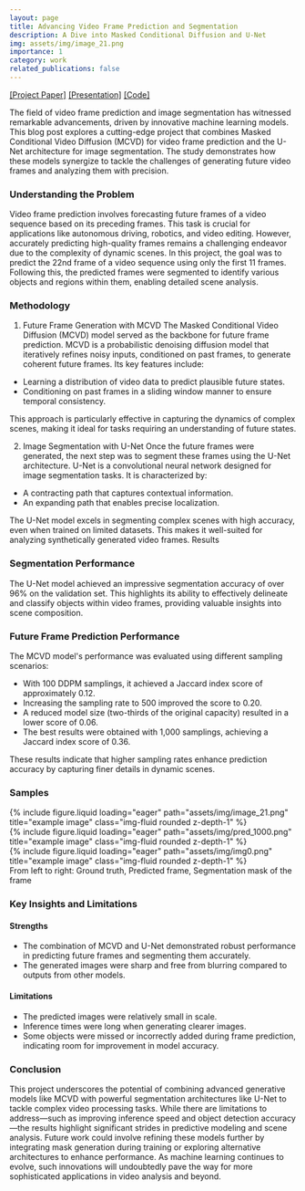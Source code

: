```yaml
---
layout: page
title: Advancing Video Frame Prediction and Segmentation
description: A Dive into Masked Conditional Diffusion and U-Net
img: assets/img/image_21.png
importance: 1
category: work
related_publications: false
---
```


[[Project Paper]](assets/pdf/DLProject.pdf) [[Presentation]](assets/pdf/DLPresentation.pdf) [[Code]](https://github.com/satyachillale/paradigm)


The field of video frame prediction and image segmentation has witnessed remarkable advancements, driven by innovative machine learning models. This blog post explores a cutting-edge project that combines Masked Conditional Video Diffusion (MCVD) for video frame prediction and the U-Net architecture for image segmentation. The study demonstrates how these models synergize to tackle the challenges of generating future video frames and analyzing them with precision.

### Understanding the Problem


Video frame prediction involves forecasting future frames of a video sequence based on its preceding frames. This task is crucial for applications like autonomous driving, robotics, and video editing. However, accurately predicting high-quality frames remains a challenging endeavor due to the complexity of dynamic scenes.
In this project, the goal was to predict the 22nd frame of a video sequence using only the first 11 frames. Following this, the predicted frames were segmented to identify various objects and regions within them, enabling detailed scene analysis.

### Methodology


1. Future Frame Generation with MCVD
The Masked Conditional Video Diffusion (MCVD) model served as the backbone for future frame prediction. MCVD is a probabilistic denoising diffusion model that iteratively refines noisy inputs, conditioned on past frames, to generate coherent future frames. Its key features include:

- Learning a distribution of video data to predict plausible future states.
- Conditioning on past frames in a sliding window manner to ensure temporal consistency.

This approach is particularly effective in capturing the dynamics of complex scenes, making it ideal for tasks requiring an understanding of future states.


2. Image Segmentation with U-Net
Once the future frames were generated, the next step was to segment these frames using the U-Net architecture. U-Net is a convolutional neural network designed for image segmentation tasks. It is characterized by:

- A contracting path that captures contextual information.
- An expanding path that enables precise localization.

The U-Net model excels in segmenting complex scenes with high accuracy, even when trained on limited datasets. This makes it well-suited for analyzing synthetically generated video frames.
Results


### Segmentation Performance


The U-Net model achieved an impressive segmentation accuracy of over 96% on the validation set. This highlights its ability to effectively delineate and classify objects within video frames, providing valuable insights into scene composition.


### Future Frame Prediction Performance


The MCVD model's performance was evaluated using different sampling scenarios:
- With 100 DDPM samplings, it achieved a Jaccard index score of approximately 0.12.
- Increasing the sampling rate to 500 improved the score to 0.20.
- A reduced model size (two-thirds of the original capacity) resulted in a lower score of 0.06.
- The best results were obtained with 1,000 samplings, achieving a Jaccard index score of 0.36.

These results indicate that higher sampling rates enhance prediction accuracy by capturing finer details in dynamic scenes.


### Samples


<div class="row">
    <div class="col-sm mt-3 mt-md-0">
        {% include figure.liquid loading="eager" path="assets/img/image_21.png" title="example image" class="img-fluid rounded z-depth-1" %}
    </div>
    <div class="col-sm mt-3 mt-md-0">
        {% include figure.liquid loading="eager" path="assets/img/pred_1000.png" title="example image" class="img-fluid rounded z-depth-1" %}
    </div>
    <div class="col-sm mt-3 mt-md-0">
        {% include figure.liquid loading="eager" path="assets/img/img0.png" title="example image" class="img-fluid rounded z-depth-1" %}
    </div>
</div>

<div class="caption">
    From left to right: Ground truth, Predicted frame, Segmentation mask of the frame
</div>


### Key Insights and Limitations


#### Strengths


- The combination of MCVD and U-Net demonstrated robust performance in predicting future frames and segmenting them accurately.
- The generated images were sharp and free from blurring compared to outputs from other models.


#### Limitations


- The predicted images were relatively small in scale.
- Inference times were long when generating clearer images.
- Some objects were missed or incorrectly added during frame prediction, indicating room for improvement in model accuracy.


### Conclusion


This project underscores the potential of combining advanced generative models like MCVD with powerful segmentation architectures like U-Net to tackle complex video processing tasks. While there are limitations to address—such as improving inference speed and object detection accuracy—the results highlight significant strides in predictive modeling and scene analysis.
Future work could involve refining these models further by integrating mask generation during training or exploring alternative architectures to enhance performance. As machine learning continues to evolve, such innovations will undoubtedly pave the way for more sophisticated applications in video analysis and beyond.
